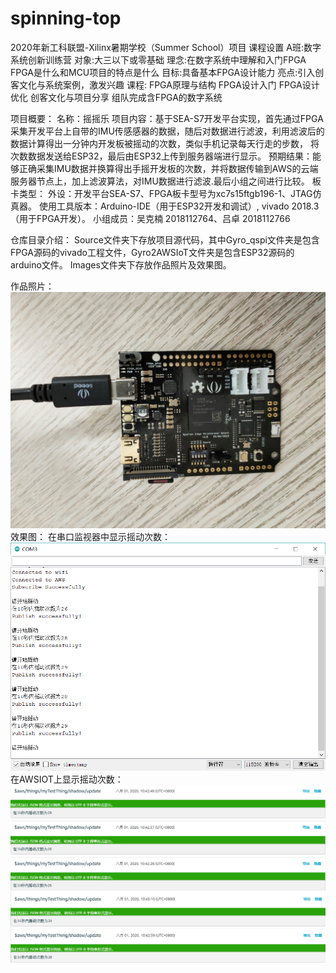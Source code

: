 # spinning-top
2020年新工科联盟-Xilinx暑期学校（Summer School）项目
课程设置
A班:数字系统创新训练营
对象:大三以下或零基础
理念:在数字系统中理解和入门FPGA
FPGA是什么和MCU项目的特点是什么
目标:具备基本FPGA设计能力
亮点:引入创客文化与系统案例，激发兴趣
课程:
FPGA原理与结构
FPGA设计入门
FPGA设计优化
创客文化与项目分享
组队完成含FPGA的数字系统

项目概要：
名称：摇摇乐
项目内容：基于SEA-S7开发平台实现，首先通过FPGA采集开发平台上自带的IMU传感感器的数据，随后对数据进行滤波，利用滤波后的数据计算得出一分钟内开发板被摇动的次数，类似手机记录每天行走的步数， 将次数数据发送给ESP32，最后由ESP32上传到服务器端进行显示。
预期结果：能够正确采集IMU数据并换算得出手摇开发板的次数，并将数据传输到AWS的云端服务器节点上，加上滤波算法，对IMU数据进行滤波.最后小组之间进行比较。
板卡类型：
外设：开发平台SEA-S7、FPGA板卡型号为xc7s15ftgb196-1、JTAG仿真器。
使用工具版本：Arduino-IDE（用于ESP32开发和调试）, vivado 2018.3（用于FPGA开发）。
小组成员：吴克楠 2018112764、吕卓 2018112766

仓库目录介绍：
Source文件夹下存放项目源代码，其中Gyro_qspi文件夹是包含FPGA源码的vivado工程文件，Gyro2AWSIoT文件夹是包含ESP32源码的arduino文件。
Images文件夹下存放作品照片及效果图。

作品照片：
![image](https://github.com/thawne7/spinning-top/blob/master/Images/IMG20200801160327.jpg)
效果图：
在串口监视器中显示摇动次数：
![image](https://github.com/thawne7/spinning-top/blob/master/Images/QQ%E5%9B%BE%E7%89%8720200801105400.png)
在AWSIOT上显示摇动次数：
![image](https://github.com/thawne7/spinning-top/blob/master/Images/QQ%E5%9B%BE%E7%89%8720200801105419.png)
![image](https://github.com/thawne7/spinning-top/blob/master/Images/QQ%E5%9B%BE%E7%89%8720200801105422.png)
